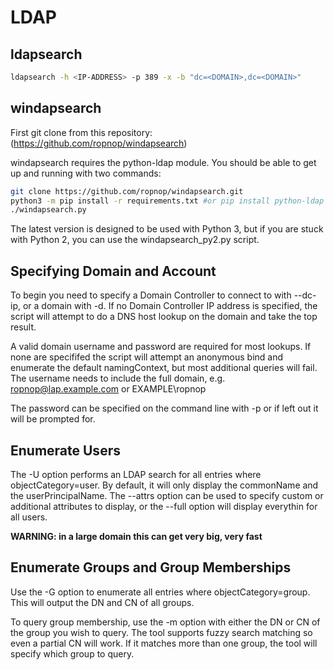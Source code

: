 # LDAP
## ldapsearch
````bash
ldapsearch -h <IP-ADDRESS> -p 389 -x -b "dc=<DOMAIN>,dc=<DOMAIN>"
````
## windapsearch
First git clone from this repository: (https://github.com/ropnop/windapsearch)

windapsearch requires the python-ldap module. You should be able to get up and running with two commands:
````bash
git clone https://github.com/ropnop/windapsearch.git
python3 -m pip install -r requirements.txt #or pip install python-ldap #or apt-get install python-ldap or 
./windapsearch.py
````

The latest version is designed to be used with Python 3, but if you are stuck with Python 2, you can use the windapsearch_py2.py script.

## Specifying Domain and Account
To begin you need to specify a Domain Controller to connect to with --dc-ip, or a domain with -d. If no Domain Controller IP address is specified, the script will attempt to do a DNS host lookup on the domain and take the top result.

A valid domain username and password are required for most lookups. If none are specififed the script will attempt an anonymous bind and enumerate the default namingContext, but most additional queries will fail. The username needs to include the full domain, e.g. ropnop@lap.example.com or EXAMPLE\ropnop

The password can be specified on the command line with -p or if left out it will be prompted for.

## Enumerate Users
The -U option performs an LDAP search for all entries where objectCategory=user. By default, it will only display the commonName and the userPrincipalName. The --attrs option can be used to specify custom or additional attributes to display, or the --full option will display everythin for all users.

**WARNING: in a large domain this can get very big, very fast**

## Enumerate Groups and Group Memberships
Use the -G option to enumerate all entries where objectCategory=group. This will output the DN and CN of all groups.

To query group membership, use the -m option with either the DN or CN of the group you wish to query. The tool supports fuzzy search matching so even a partial CN will work. If it matches more than one group, the tool will specify which group to query.
